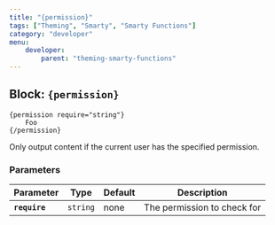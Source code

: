 ```yaml
---
title: "{permission}"
tags: ["Theming", "Smarty", "Smarty Functions"]
category: "developer"
menu:
    developer:
        parent: "theming-smarty-functions"
---
```


## Block: `{permission}`

```
{permission require="string"}
    Foo
{/permission}
```

Only output content if the current user has the specified permission.

### Parameters

Parameter       | Type      | Default   | Description
---             | ---       | ---       | ---
__`require`__   | `string`  | none      | The permission to check for
